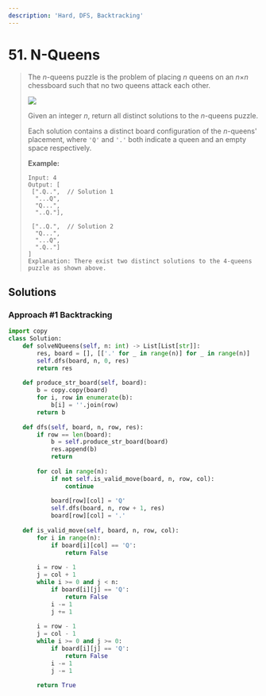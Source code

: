 ```yaml
---
description: 'Hard, DFS, Backtracking'
---
```


# 51. N-Queens

> The _n_-queens puzzle is the problem of placing _n_ queens on an _n_×_n_ chessboard such that no two queens attack each other.
>
> ![](https://assets.leetcode.com/uploads/2018/10/12/8-queens.png)
>
> Given an integer _n_, return all distinct solutions to the _n_-queens puzzle.
>
> Each solution contains a distinct board configuration of the _n_-queens' placement, where `'Q'` and `'.'` both indicate a queen and an empty space respectively.
>
> **Example:**
>
> ```text
> Input: 4
> Output: [
>  [".Q..",  // Solution 1
>   "...Q",
>   "Q...",
>   "..Q."],
>
>  ["..Q.",  // Solution 2
>   "Q...",
>   "...Q",
>   ".Q.."]
> ]
> Explanation: There exist two distinct solutions to the 4-queens puzzle as shown above.
> ```

## Solutions

### Approach \#1 Backtracking

```python
import copy
class Solution:
    def solveNQueens(self, n: int) -> List[List[str]]:
        res, board = [], [['.' for _ in range(n)] for _ in range(n)]
        self.dfs(board, n, 0, res)
        return res
    
    def produce_str_board(self, board):
        b = copy.copy(board)
        for i, row in enumerate(b):
            b[i] = ''.join(row)
        return b
        
    def dfs(self, board, n, row, res):
        if row == len(board):
            b = self.produce_str_board(board)
            res.append(b)
            return
        
        for col in range(n):
            if not self.is_valid_move(board, n, row, col):
                continue
            
            board[row][col] = 'Q'
            self.dfs(board, n, row + 1, res)
            board[row][col] = '.'
            
    def is_valid_move(self, board, n, row, col):
        for i in range(n):
            if board[i][col] == 'Q':
                return False
            
        i = row - 1
        j = col + 1
        while i >= 0 and j < n:
            if board[i][j] == 'Q':
                return False
            i -= 1
            j += 1
            
        i = row - 1
        j = col - 1
        while i >= 0 and j >= 0:
            if board[i][j] == 'Q':
                return False
            i -= 1
            j -= 1
        
        return True
```

